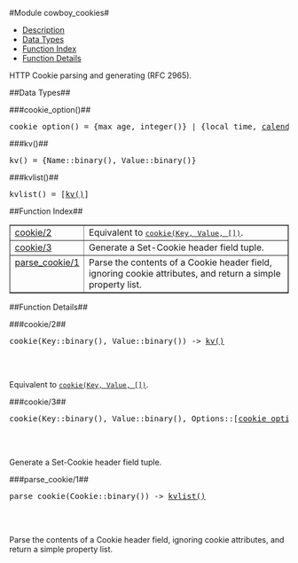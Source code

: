 

#Module cowboy_cookies#
* [Description](#description)
* [Data Types](#types)
* [Function Index](#index)
* [Function Details](#functions)


HTTP Cookie parsing and generating (RFC 2965).


<a name="types"></a>

##Data Types##




###<a name="type-cookie_option">cookie_option()</a>##



<pre>cookie_option() = {max_age, integer()} | {local_time, <a href="calendar.md#type-datetime">calendar:datetime()</a>} | {domain, binary()} | {path, binary()} | {secure, true | false} | {http_only, true | false}</pre>



###<a name="type-kv">kv()</a>##



<pre>kv() = {Name::binary(), Value::binary()}</pre>



###<a name="type-kvlist">kvlist()</a>##



<pre>kvlist() = [<a href="#type-kv">kv()</a>]</pre>
<a name="index"></a>

##Function Index##


<table width="100%" border="1" cellspacing="0" cellpadding="2" summary="function index"><tr><td valign="top"><a href="#cookie-2">cookie/2</a></td><td>Equivalent to <a href="#cookie-3"><tt>cookie(Key, Value, [])</tt></a>.</td></tr><tr><td valign="top"><a href="#cookie-3">cookie/3</a></td><td>Generate a Set-Cookie header field tuple.</td></tr><tr><td valign="top"><a href="#parse_cookie-1">parse_cookie/1</a></td><td>Parse the contents of a Cookie header field, ignoring cookie
attributes, and return a simple property list.</td></tr></table>


<a name="functions"></a>

##Function Details##

<a name="cookie-2"></a>

###cookie/2##


<pre>cookie(Key::binary(), Value::binary()) -> <a href="#type-kv">kv()</a></pre>
<br></br>


Equivalent to [`cookie(Key, Value, [])`](#cookie-3).<a name="cookie-3"></a>

###cookie/3##


<pre>cookie(Key::binary(), Value::binary(), Options::[<a href="#type-cookie_option">cookie_option()</a>]) -> <a href="#type-kv">kv()</a></pre>
<br></br>


Generate a Set-Cookie header field tuple.<a name="parse_cookie-1"></a>

###parse_cookie/1##


<pre>parse_cookie(Cookie::binary()) -> <a href="#type-kvlist">kvlist()</a></pre>
<br></br>


Parse the contents of a Cookie header field, ignoring cookie
attributes, and return a simple property list.
